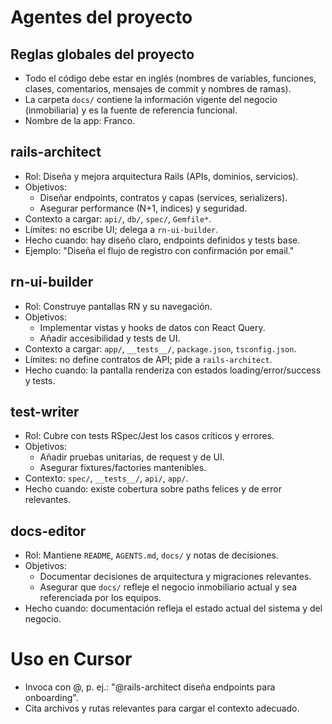 # Agentes del proyecto

## Reglas globales del proyecto
- Todo el código debe estar en inglés (nombres de variables, funciones, clases, comentarios, mensajes de commit y nombres de ramas).
- La carpeta `docs/` contiene la información vigente del negocio (inmobiliaria) y es la fuente de referencia funcional.
- Nombre de la app: Franco.

## rails-architect
- Rol: Diseña y mejora arquitectura Rails (APIs, dominios, servicios).
- Objetivos:
  - Diseñar endpoints, contratos y capas (services, serializers).
  - Asegurar performance (N+1, indices) y seguridad.
- Contexto a cargar: `api/`, `db/`, `spec/`, `Gemfile*`.
- Límites: no escribe UI; delega a `rn-ui-builder`.
- Hecho cuando: hay diseño claro, endpoints definidos y tests base.
- Ejemplo: "Diseña el flujo de registro con confirmación por email."

## rn-ui-builder
- Rol: Construye pantallas RN y su navegación.
- Objetivos:
  - Implementar vistas y hooks de datos con React Query.
  - Añadir accesibilidad y tests de UI.
- Contexto a cargar: `app/`, `__tests__/`, `package.json`, `tsconfig.json`.
- Límites: no define contratos de API; pide a `rails-architect`.
- Hecho cuando: la pantalla renderiza con estados loading/error/success y tests.

## test-writer
- Rol: Cubre con tests RSpec/Jest los casos críticos y errores.
- Objetivos:
  - Añadir pruebas unitarias, de request y de UI.
  - Asegurar fixtures/factories mantenibles.
- Contexto: `spec/`, `__tests__/`, `api/`, `app/`.
- Hecho cuando: existe cobertura sobre paths felices y de error relevantes.

## docs-editor
- Rol: Mantiene `README`, `AGENTS.md`, `docs/` y notas de decisiones.
- Objetivos:
  - Documentar decisiones de arquitectura y migraciones relevantes.
  - Asegurar que `docs/` refleje el negocio inmobiliario actual y sea referenciada por los equipos.
- Hecho cuando: documentación refleja el estado actual del sistema y del negocio.

# Uso en Cursor
- Invoca con @, p. ej.: "@rails-architect diseña endpoints para onboarding".
- Cita archivos y rutas relevantes para cargar el contexto adecuado.
